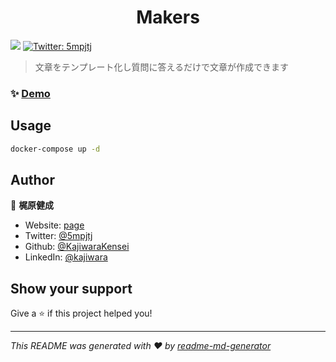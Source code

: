 <h1 align="center">Makers </h1>
<p>
  <img src="https://img.shields.io/static/v1?label=style&message=styled-component&color=07b" />
  <a href="https://twitter.com/5mpjtj" target="_blank">
    <img alt="Twitter: 5mpjtj" src="https://img.shields.io/twitter/follow/5mpjtj.svg?style=social" />
  </a>
</p>

> 文章をテンプレート化し質問に答えるだけで文章が作成できます

### ✨ [Demo](https://ms-0201-sc.herokuapp.com)

## Usage

```sh
docker-compose up -d
```

## Author

👤 **梶原健成**

- Website: [page](https://portfolio-kaji.firebaseapp.com/)
- Twitter: [@5mpjtj](https://twitter.com/5mpjtj)
- Github: [@KajiwaraKensei](https://github.com/KajiwaraKensei)
- LinkedIn: [@kajiwara](https://linkedin.com/in/kajiwara)

## Show your support

Give a ⭐️ if this project helped you!

---

_This README was generated with ❤️ by [readme-md-generator](https://github.com/kefranabg/readme-md-generator)_
